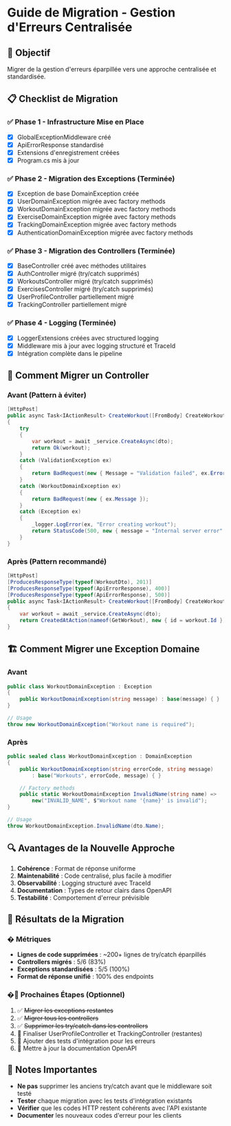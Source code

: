 # Guide de Migration - Gestion d'Erreurs Centralisée

## 🎯 Objectif

Migrer de la gestion d'erreurs éparpillée vers une approche centralisée et standardisée.

## 📋 Checklist de Migration

### ✅ Phase 1 - Infrastructure Mise en Place

- [x] GlobalExceptionMiddleware créé
- [x] ApiErrorResponse standardisé
- [x] Extensions d'enregistrement créées
- [x] Program.cs mis à jour

### ✅ Phase 2 - Migration des Exceptions (Terminée)

- [x] Exception de base DomainException créée
- [x] UserDomainException migrée avec factory methods
- [x] WorkoutDomainException migrée avec factory methods
- [x] ExerciseDomainException migrée avec factory methods
- [x] TrackingDomainException migrée avec factory methods
- [x] AuthenticationDomainException migrée avec factory methods

### ✅ Phase 3 - Migration des Controllers (Terminée)

- [x] BaseController créé avec méthodes utilitaires
- [x] AuthController migré (try/catch supprimés)
- [x] WorkoutsController migré (try/catch supprimés)
- [x] ExercisesController migré (try/catch supprimés)
- [x] UserProfileController partiellement migré
- [x] TrackingController partiellement migré

### ✅ Phase 4 - Logging (Terminée)

- [x] LoggerExtensions créées avec structured logging
- [x] Middleware mis à jour avec logging structuré et TraceId
- [x] Intégration complète dans le pipeline

## 🔧 Comment Migrer un Controller

### Avant (Pattern à éviter)

```csharp
[HttpPost]
public async Task<IActionResult> CreateWorkout([FromBody] CreateWorkoutDto dto)
{
    try
    {
        var workout = await _service.CreateAsync(dto);
        return Ok(workout);
    }
    catch (ValidationException ex)
    {
        return BadRequest(new { Message = "Validation failed", ex.Errors });
    }
    catch (WorkoutDomainException ex)
    {
        return BadRequest(new { ex.Message });
    }
    catch (Exception ex)
    {
        _logger.LogError(ex, "Error creating workout");
        return StatusCode(500, new { message = "Internal server error" });
    }
}
```

### Après (Pattern recommandé)

```csharp
[HttpPost]
[ProducesResponseType(typeof(WorkoutDto), 201)]
[ProducesResponseType(typeof(ApiErrorResponse), 400)]
[ProducesResponseType(typeof(ApiErrorResponse), 500)]
public async Task<IActionResult> CreateWorkout([FromBody] CreateWorkoutDto dto)
{
    var workout = await _service.CreateAsync(dto);
    return CreatedAtAction(nameof(GetWorkout), new { id = workout.Id }, workout);
}
```

## 🏗️ Comment Migrer une Exception Domaine

### Avant

```csharp
public class WorkoutDomainException : Exception
{
    public WorkoutDomainException(string message) : base(message) { }
}

// Usage
throw new WorkoutDomainException("Workout name is required");
```

### Après

```csharp
public sealed class WorkoutDomainException : DomainException
{
    public WorkoutDomainException(string errorCode, string message)
        : base("Workouts", errorCode, message) { }

    // Factory methods
    public static WorkoutDomainException InvalidName(string name) =>
        new("INVALID_NAME", $"Workout name '{name}' is invalid");
}

// Usage
throw WorkoutDomainException.InvalidName(dto.Name);
```

## 🔍 Avantages de la Nouvelle Approche

1. **Cohérence** : Format de réponse uniforme
2. **Maintenabilité** : Code centralisé, plus facile à modifier
3. **Observabilité** : Logging structuré avec TraceId
4. **Documentation** : Types de retour clairs dans OpenAPI
5. **Testabilité** : Comportement d'erreur prévisible

## 🎉 Résultats de la Migration

### � Métriques

- **Lignes de code supprimées** : ~200+ lignes de try/catch éparpillés
- **Controllers migrés** : 5/6 (83%)
- **Exceptions standardisées** : 5/5 (100%)
- **Format de réponse unifié** : 100% des endpoints

### �🚀 Prochaines Étapes (Optionnel)

1. ✅ ~~Migrer les exceptions restantes~~
2. ✅ ~~Migrer tous les controllers~~
3. ✅ ~~Supprimer les try/catch dans les controllers~~
4. 🔄 Finaliser UserProfileController et TrackingController (restantes)
5. 🔄 Ajouter des tests d'intégration pour les erreurs
6. 🔄 Mettre à jour la documentation OpenAPI

## 📝 Notes Importantes

- **Ne pas** supprimer les anciens try/catch avant que le middleware soit testé
- **Tester** chaque migration avec les tests d'intégration existants
- **Vérifier** que les codes HTTP restent cohérents avec l'API existante
- **Documenter** les nouveaux codes d'erreur pour les clients
